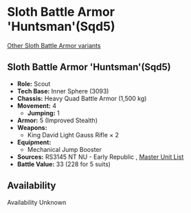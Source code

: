 # Sloth Battle Armor 'Huntsman'(Sqd5) 

[Other Sloth Battle Armor variants](../sloth_battle_armor.md) 

## Sloth Battle Armor 'Huntsman'(Sqd5) 

- **Role:** Scout 
- **Tech Base:** Inner Sphere (3093) 
- **Chassis:** Heavy Quad Battle Armor (1,500 kg) 
- **Movement:** 4 
  - **Jumping:** 1 
- **Armor:** 5 (Improved Stealth) 
- **Weapons:** 
  - King David Light Gauss Rifle × 2 
- **Equipment:** 
  - Mechanical Jump Booster 
- **Sources:** RS3145 NT NU - Early Republic , [Master Unit List](http://masterunitlist.info/Unit/Details/8790) 
- **Battle Value:** 33 (228 for 5 suits) 

## Availability 

Availability Unknown 

